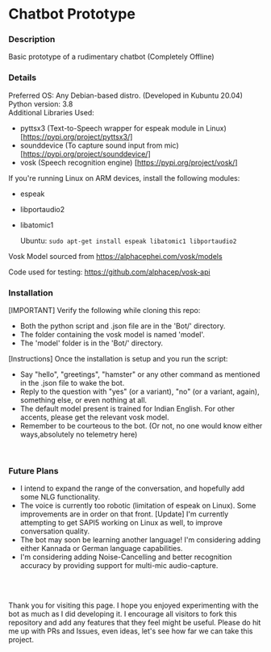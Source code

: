 # Chatbot Prototype
### Description 
Basic prototype of a rudimentary chatbot (Completely Offline)
</br>
### Details
Preferred OS: Any Debian-based distro. (Developed in Kubuntu 20.04)
Python version: 3.8
</br>
Additional Libraries Used: 
* pyttsx3 (Text-to-Speech wrapper for espeak module in Linux) [https://pypi.org/project/pyttsx3/]
* sounddevice (To capture sound input from mic) [https://pypi.org/project/sounddevice/]
* vosk (Speech recognition engine) [https://pypi.org/project/vosk/]

If you're running Linux on ARM devices, install the following modules:
* espeak
* libportaudio2
* libatomic1  

  Ubuntu: ``sudo apt-get install espeak libatomic1 libportaudio2``

Vosk Model sourced from https://alphacephei.com/vosk/models

Code used for testing: https://github.com/alphacep/vosk-api
</br>

### Installation

[IMPORTANT] Verify the following while cloning this repo:
* Both the python script and .json file are in the 'Bot/' directory.
* The folder containing the vosk model is named 'model'.
* The 'model' folder is in the 'Bot/' directory.


[Instructions] Once the installation is setup and you run the script:
* Say "hello", "greetings", "hamster" or any other command as mentioned in the .json file to wake the bot.
* Reply to the question with "yes" (or a variant), "no" (or a variant, again), something else, or even nothing at all.
* The default model present is trained for Indian English. For other accents, please get the relevant vosk model.
* Remember to be courteous to the bot. (Or not, no one would know either ways,absolutely no telemetry here)

</br>

### Future Plans

* I intend to expand the range of the conversation, and hopefully add some NLG functionality. </br>
* The voice is currently too robotic (limitation of espeak on Linux). Some improvements are in order on that front. 
  [Update] I'm currently attempting to get SAPI5 working on Linux as well, to improve conversation quality.
* The bot may soon be learning another language! I'm considering adding either Kannada or German language capabilities.
* I'm considering adding Noise-Cancelling and better recognition accuracy by providing support for multi-mic audio-capture.

</br></br>

Thank you for visiting this page. I hope you enjoyed experimenting with the bot as much as I did developing it. I encourage all visitors to fork this repository and add any features that they feel might be useful. Please do hit me up with PRs and Issues, even ideas, let's see how far we can take this project.
</br>
